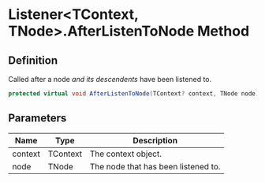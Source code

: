 # Listener&lt;TContext, TNode&gt;.AfterListenToNode Method
## Definition

Called after a node *and its descendents* have been listened to.

```c#
protected virtual void AfterListenToNode(TContext? context, TNode node);
```

## Parameters

| Name | Type | Description |
| ---- | ---- | ----------- |
| context | TContext | The context object. |
| node | TNode | The node that has been listened to. |

